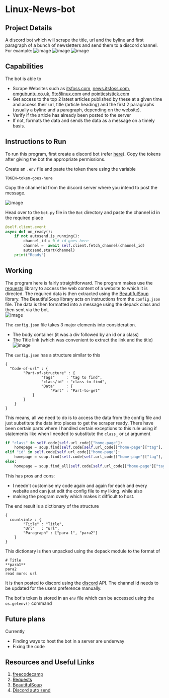 # Linux-News-bot
## Project Details
A discord bot which will scrape the title, url and the byline and first paragraph of a bunch of newsletters and send them to a discord channel. For example:
![image](https://github.com/Thepyt/Linux-News-bot/assets/87644800/88c11906-1dc5-4238-b404-1cff97a63da4)
![image](https://github.com/Thepyt/Linux-News-bot/assets/87644800/ba567fca-0e48-416e-8be3-e2c136bb8992)
![image](https://github.com/Thepyt/Linux-News-bot/assets/87644800/0d544f91-8ac5-40e7-9cbb-0e1f900a9007)

## Capabilities
The bot is able to 
- Scrape Websites such as <a href="https://itsfoss.com">itsfoss.com</a>, <a href="https://news.itsfoss.com">news.itsfoss.com</a>, <a href="https://omgubuntu.co.uk">omgubuntu.co.uk</a>, <a href="https://9to5linux.com/
">9to5linux.com</a> and  <a href="https://pointieststick.com/">pointieststick.com</a>
- Get access to the top 2 latest articles published by these at a given time and access their url, title (article heading) and the first 2 paragraphs (usually a byline and a paragraph, depending on the website).
- Verify if the article has already been posted to the server
- If not, formats the data and sends the data as a message on a timely basis.

## Instructions to Run
To run this program, first create a discord bot (refer <a href="https://support.appreciationengine.com/support/solutions/articles/47001211829-creating-a-discord-app">here</a>). Copy the tokens after giving the bot the appropriate permissions.

Create an `.env` file and paste the token there using the variable
```env
TOKEN=token-goes-here
```
Copy the channel id from the discord server where you intend to post the message. 

![image](https://github.com/Thepyt/Linux-News-bot/assets/87644800/0e0c53c4-a061-42db-999e-d2af46b0ebf3)

Head over to the `bot.py` file in the `Bot` directory and paste the channel id in the required place
```python
@self.client.event
async def on_ready():
    if not autosend.is_running():
        channel_id = 0 # id goes here
        channel =  await self.client.fetch_channel(channel_id)
        autosend.start(channel)
    print("Ready")
```

## Working
The program here is fairly straightforward. The program makes use the <a href="https://pypi.org/project/requests/">requests</a> library to access the web content of a website to which it is directed. The required data is then extracted using the <a href="https://pypi.org/project/beautifulsoup4/">BeautifulSoup</a> library. The BeautifulSoup library acts on instructions from the `config.json` file. The data is then formatted into a message using the depack class and then sent via the bot.  
![image](https://github.com/Thepyt/Linux-News-bot/assets/87644800/17b26041-13dc-45c1-a443-29eb7144025e)

The `config.json` file takes 3 major elements into consideration.
- The body container (it was a div followed by an id or a class)
- The Title link (which was convenient to extract the link and the title)
![image](https://github.com/Thepyt/Linux-News-bot/assets/87644800/27237482-96de-4404-8daf-12e043999862)

The `config.json` has a structure similar to this
```
{
  "Code-of-url" : {
        "Part-of-structure" : {
                "Tags"     : "tag to find",
                "class/id" : "class-to-find",
                "Data"     : {
                    "Part" : "Part-to-get"
            } 
        }
    }
}
```
This means, all we need to do is to access the data from the config file and just substitute the data into places to get the scraper ready. There have been certain parts where I handled certain exceptions to this rule using if statements like when I needed to substitute the `class_` or `id` argument
```python
if "class" in self.code[self.url_code]["home-page"]:
    homepage = soup.find(self.code[self.url_code]["home-page"]["tag"], class_ = self.code[self.url_code]["home-page"]["class"])
elif "id" in self.code[self.url_code]["home-page"]:
    homepage = soup.find(self.code[self.url_code]["home-page"]["tag"], id = self.code[self.url_code]["home-page"]["id"])
else:
    homepage = soup.find_all(self.code[self.url_code]["home-page"]["tag"])
```
This has pros and cons: 
- I needn't customise my code again and again for each and every website and can just edit the config file to my liking.
while also
- making the program overly which makes it difficult to host.

The end result is a dictionary of the structure
```
{
  count<int> : {
        "Title" : "Title",
        "Url"   : "url",
        "Paragraph" : ["para 1", "para2"]
    }
}
```
This dictionary is then unpacked using the depack module to the format of 
```
# Title
**para1**
para2
read more: url
```

It is then posted to discord using the <a href="https://github.com/Rapptz/discord.py">discord</a> API. The channel id needs to be updated for the users preference manually.

The bot's token is stored in an `env` file which can be accessed using the `os.getenv()` command

## Future plans
Currently
- Finding ways to host the bot in a server are underway
- Fixing the code

## Resources and Useful Links
<ol>
    <li><a href="https://www.freecodecamp.org/news/create-a-discord-bot-with-python/">freecodecamp</a></li>
    <li><a href="https://requests.readthedocs.io/en/latest/">Requests</a></li>
    <li><a href="https://www.crummy.com/software/BeautifulSoup/bs4/doc/">BeautifulSoup</a></li>
    <li><a href="https://stackoverflow.com/questions/76256539/how-do-i-auto-send-a-message-using-discord-py">Discord auto send</a></li>
</ol>
